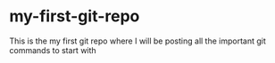 # my-first-git-repo
This is the my first git repo where I will be posting all the important git commands to start with

